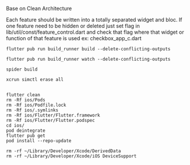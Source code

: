 Base on Clean Architecture

Each feature should be written into a totally separated widget and bloc.
If one feature need to be hidden or deleted just set flag in lib/util/const/feature_control.dart
and check that flag where that widget or function of that feature is used ex: checkbox_app_c.dart

```
flutter pub run build_runner build --delete-conflicting-outputs

flutter pub run build_runner watch --delete-conflicting-outputs

spider build

xcrun simctl erase all
```

```

flutter clean
rm -Rf ios/Pods
rm -Rf ios/Podfile.lock
rm -Rf ios/.symlinks
rm -Rf ios/Flutter/Flutter.framework
rm -Rf ios/Flutter/Flutter.podspec
cd ios/
pod deintegrate
flutter pub get
pod install --repo-update

rm -rf ~/Library/Developer/Xcode/DerivedData
rm -rf ~/Library/Developer/Xcode/iOS DeviceSupport

```